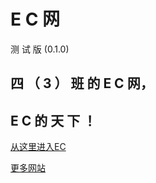    E  C  网  
   ========
   
   测 试 版
   (0.1.0)
   
                
                
四 （ 3 ） 班  的  E  C  网，
-------------------------------- 


E C 的  天 下 ！
-----------           
               
                  
 
 
 
 
 [从这里进入EC](eg2.html)
 
 
 
 [更多网站](hywzh.html)
 


